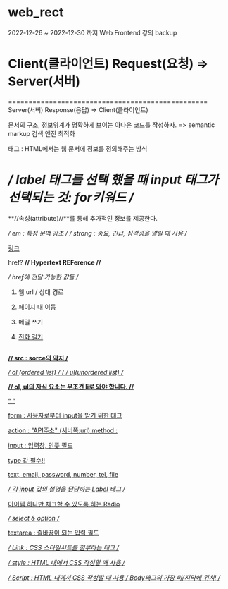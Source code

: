 # web_rect

2022-12-26 ~ 2022-12-30 까지 Web Frontend 강의 backup

# Client(클라이언트) Request(요청) => Server(서버)
=================================================
Server(서버) Response(응답) => Client(클라이언트)

문서의 구조, 정보위계가 명확하게 보이는 아다운 코드를 작성하자. => semantic markup
검색 엔진 최적화

태그 : HTML에서는 웹 문서에 정보를 정의해주는 방식

# */ label 태그를 선택 했을 때 input 태그가 선택되는 것: for키워드 /*

**//속성(attribute)//**를 통해 추가적인 정보를 제공한다.

*/ em : 특정 문맥 강조 /*
*/ strong : 중요, 긴급, 심각성을 알릴 때 사용 /*

<a href = "#"> 링크 </a>

href? 
**// Hypertext REFerence //**


*/ href에 전달 가능한 값들 /*

1. 웹 url / 상대 경로 
<a href = "주소"> </a>

2. 페이지 내 이동
<a href = "#id"> </a>

3. 메일 쓰기 
<a href = "mailto:메일 주소">

4. 전화 걸기 
<a href = "tel:전화번호">


<img src = "" alt="">

**// src : sorce의 약지 /**

*/ ol (ordered list) /* / */ ul(unordered list) /*

**// ol, ul의 자식 요소는 무조건 li로 와야 합니다. //**

<q> </q>

form : 사용자로부터 input을 받기 위한 태그

<form action = "" method = ""> </form>

action : "API주소" (서버쪽:url)
method : 

input : 입력창, 인풋 필드

type 값 필수!!

text, email, password, number, tel, file

*/ 각 input 값의 설명을 담당하는 Label 태그 /*

아이템 하나만 체크할 수 있도록 하는 Radio

*/ select & option /*

textarea : 줄바꿈이 되는 입력 필드

*/ Link : CSS 스타일시트를 첨부하는 태그 /*

*/ style : HTML 내에서 CSS 작성할 때 사용 /*

*/ Script : HTML 내에서 CSS 작성할 때 사용 / Body태그의 가장 마/지막에 위치! /*
